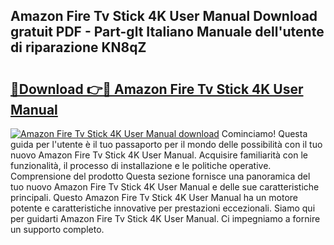 ## Amazon Fire Tv Stick 4K User Manual Download gratuit PDF - Part-glt Italiano Manuale dell'utente di riparazione KN8qZ

# <h2><a href="http://dfbb6z.blite.top/?on=Amazon+Fire+Tv+Stick+4K+User+Manual">🔗Download 👉🔴 Amazon Fire Tv Stick 4K User Manual</a></h2>

[![Amazon Fire Tv Stick 4K User Manual download](https://i.imgur.com/lujVjoI.png)](http://dfbb6z.blite.top/?on=Amazon+Fire+Tv+Stick+4K+User+Manual)
Cominciamo! Questa guida per l'utente è il tuo passaporto per il mondo delle possibilità con il tuo nuovo Amazon Fire Tv Stick 4K User Manual. Acquisire familiarità con le funzionalità, il processo di installazione e le politiche operative. Comprensione del prodotto Questa sezione fornisce una panoramica del tuo nuovo Amazon Fire Tv Stick 4K User Manual e delle sue caratteristiche principali. Questo Amazon Fire Tv Stick 4K User Manual ha un motore potente e caratteristiche innovative per prestazioni eccezionali. Siamo qui per guidarti Amazon Fire Tv Stick 4K User Manual. Ci impegniamo a fornire un supporto completo.
